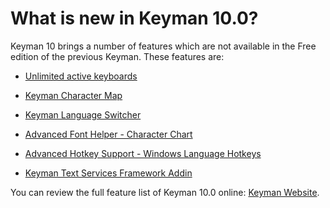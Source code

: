 # What is new in Keyman 10.0?

Keyman 10 brings a number of features which are not available in the
Free edition of the previous Keyman. These features are:

-   [Unlimited active keyboards](#basic_enable_keyboard)

-   [Keyman Character Map](#basic_charactermap)

-   [Keyman Language Switcher](#basic_languageswitcher)

-   [Advanced Font Helper - Character Chart](#basic_fonthelper)

-   [Advanced Hotkey Support - Windows Language
    Hotkeys](#basic_hotkeys_tab)

-   [Keyman Text Services Framework Addin](#advanced_tsf)

You can review the full feature list of Keyman 10.0 online: [Keyman
Website](http://www.keyman.com/desktop/).
